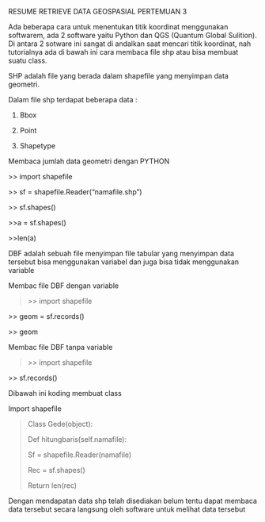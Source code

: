 RESUME RETRIEVE DATA GEOSPASIAL PERTEMUAN 3

Ada beberapa cara untuk menentukan titik koordinat menggunakan softwarem, ada 2 software yaitu Python dan QGS (Quantum Global Sulition). Di antara 2 sotware ini sangat di andalkan saat mencari titik koordinat, nah tutorialnya ada di bawah ini cara membaca file shp atau bisa membuat suatu class.

SHP adalah file yang berada dalam shapefile yang menyimpan data geometri.

Dalam file shp terdapat beberapa data :

1.  Bbox

2.  Point

3.  Shapetype

Membaca jumlah data geometri dengan PYTHON

&gt;&gt; import shapefile

&gt;&gt; sf = shapefile.Reader(“namafile.shp”)

&gt;&gt; sf.shapes()

&gt;&gt;a = sf.shapes()

&gt;&gt;len(a)

DBF adalah sebuah file menyimpan file tabular yang menyimpan data tersebut bisa menggunakan variabel dan juga bisa tidak menggunakan variable

Membac file DBF dengan variable

> &gt;&gt; import shapefile

&gt;&gt; geom = sf.records()

&gt;&gt; geom

Membac file DBF tanpa variable

> &gt;&gt; import shapefile

&gt;&gt; sf.records()

Dibawah ini koding membuat class

Import shapefile

> Class Gede(object):
>
> Def hitungbaris(self.namafile):
>
> Sf = shapefile.Reader(namafile)
>
> Rec = sf.shapes()
>
> Return len(rec)

Dengan mendapatan data shp telah disediakan belum tentu dapat membaca data tersebut secara langsung oleh software untuk melihat data tersebut
